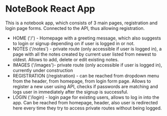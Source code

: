 <h1>NoteBook React App</h1>
<p> This is a notebook app, which consists of 3 main pages, registration and login page forms.
Connected to the API, thus allowing registration.</p>

<ul>
<li>HOME ('/') - Homepage with a greeting message, which also suggests to login or signup depending on if user is logged in or not.</li>

<li>  NOTES ('/notes') - private route (only accessible if user is logged in), a page with all the notes created by current user listed from newest to oldest. Allows to add, delete or edit existing notes.</li>

<li> IMAGES ('/images')- private route (only accessible if user is logged in), currently under construction</li>

<li>  REGISTRATION (/registration) - can be reached from dropdown menu from the header, from homepage, from login form page. Allows to register a new user using API, checks if passwords are matching and logs user in immediately after the signup is successful.</li>

<li> LOGIN ('/login) - login page for existing users, allows to log in into the app. Can be reached from homepage, header, also user is redirected here every time they try to access private routes without being logged.</li> 
</ul>

